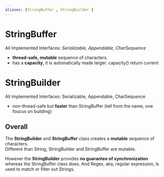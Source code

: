```yaml
---
aliases: [StringBuffer , StringBuilder ]
---
```


# StringBuffer
All Implemented Interfaces: *Serializable, Appendable, CharSequence*
-  **thread-safe, mutable** sequence of characters.
- has a **capacity**, it is automatically made larger.  capacity() return current
# StringBuilder
All Implemented Interfaces: Serializable, Appendable, CharSequence
- non-thread-safe but **faster** than StringBuffer (tell from the name, one foucus on building)
## Overall
The **StringBuilder** and **StringBuffer** class creates a **mutable** sequence of characters.   
Different than String, StringBuilder and StringBuffer are mutable. 

However the **StringBuilder** provides **no guarantee of synchronization** whereas the StringBuffer class does. And Regex, aka, regular expression, is used to match or filter out Strings.